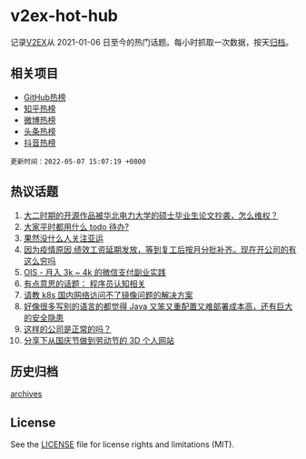 # v2ex-hot-hub

 记录[V2EX](https://www.v2ex.com/)从 2021-01-06 日至今的热门话题。每小时抓取一次数据，按天[归档](archives)。
 
 ## 相关项目

- [GitHub热榜](https://github.com/lonnyzhang423/github-hot-hub)
- [知乎热榜](https://github.com/lonnyzhang423/zhihu-hot-hub)
- [微博热榜](https://github.com/lonnyzhang423/weibo-hot-hub)
- [头条热榜](https://github.com/lonnyzhang423/toutiao-hot-hub)
- [抖音热榜](https://github.com/lonnyzhang423/douyin-hot-hub)


 `更新时间：2022-05-07 15:07:19 +0800`

## 热议话题

1. [大二时期的开源作品被华北电力大学的硕士毕业生论文抄袭，怎么维权？](https://www.v2ex.com/t/851186)
1. [大家平时都用什么 todo 待办?](https://www.v2ex.com/t/851277)
1. [果然没什么人关注亚运](https://www.v2ex.com/t/851206)
1. [因为疫情原因,绩效工资延期发放，等到复工后按月分批补齐。现在开公司的有这么穷吗](https://www.v2ex.com/t/851198)
1. [OIS - 月入 3k ~ 4k 的微信支付副业实践](https://www.v2ex.com/t/851211)
1. [有点意思的话题： 程序员认知相关](https://www.v2ex.com/t/851284)
1. [请教 k8s 国内网络访问不了镜像问题的解决方案](https://www.v2ex.com/t/851280)
1. [好像很多写别的语言的都觉得 Java 又笨又重配置又难部署成本高，还有巨大的安全隐患](https://www.v2ex.com/t/851267)
1. [这样的公司是正常的吗？](https://www.v2ex.com/t/851279)
1. [分享下从国庆节做到劳动节的 3D 个人网站](https://www.v2ex.com/t/851221)

## 历史归档

[archives](archives)

## License

See the [LICENSE](LICENSE) file for license rights and limitations (MIT).
